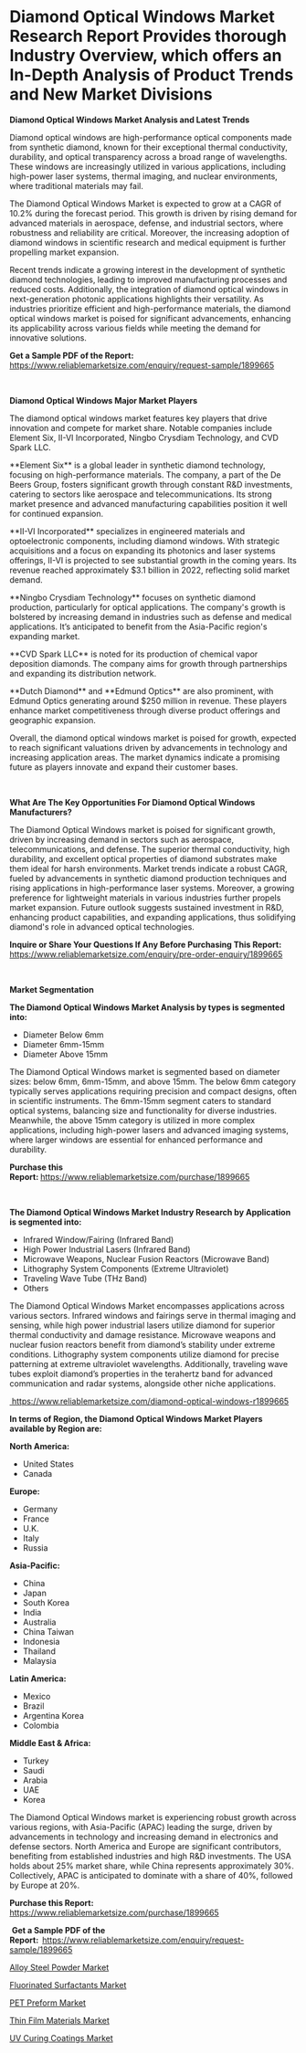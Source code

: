 <p><h1>Diamond Optical Windows Market Research Report Provides thorough Industry Overview, which offers an In-Depth Analysis of Product Trends and New Market Divisions</h1></p><p><strong>Diamond Optical Windows Market Analysis and Latest Trends</strong></p>
<p><p>Diamond optical windows are high-performance optical components made from synthetic diamond, known for their exceptional thermal conductivity, durability, and optical transparency across a broad range of wavelengths. These windows are increasingly utilized in various applications, including high-power laser systems, thermal imaging, and nuclear environments, where traditional materials may fail.</p><p>The Diamond Optical Windows Market is expected to grow at a CAGR of 10.2% during the forecast period. This growth is driven by rising demand for advanced materials in aerospace, defense, and industrial sectors, where robustness and reliability are critical. Moreover, the increasing adoption of diamond windows in scientific research and medical equipment is further propelling market expansion.</p><p>Recent trends indicate a growing interest in the development of synthetic diamond technologies, leading to improved manufacturing processes and reduced costs. Additionally, the integration of diamond optical windows in next-generation photonic applications highlights their versatility. As industries prioritize efficient and high-performance materials, the diamond optical windows market is poised for significant advancements, enhancing its applicability across various fields while meeting the demand for innovative solutions.</p></p>
<p><strong>Get a Sample PDF of the Report:&nbsp;</strong> <a href="https://www.reliablemarketsize.com/enquiry/request-sample/1899665?utm_campaign=1895&utm_medium=2&utm_source=Github&utm_content=ia&utm_term=02042025&utm_id=diamond-optical-windows">https://www.reliablemarketsize.com/enquiry/request-sample/1899665</a></p>
<p>&nbsp;</p>
<p><strong>Diamond Optical Windows Major Market Players</strong></p>
<p><p>The diamond optical windows market features key players that drive innovation and compete for market share. Notable companies include Element Six, II-VI Incorporated, Ningbo Crysdiam Technology, and CVD Spark LLC.</p><p>**Element Six** is a global leader in synthetic diamond technology, focusing on high-performance materials. The company, a part of the De Beers Group, fosters significant growth through constant R&D investments, catering to sectors like aerospace and telecommunications. Its strong market presence and advanced manufacturing capabilities position it well for continued expansion.</p><p>**II-VI Incorporated** specializes in engineered materials and optoelectronic components, including diamond windows. With strategic acquisitions and a focus on expanding its photonics and laser systems offerings, II-VI is projected to see substantial growth in the coming years. Its revenue reached approximately $3.1 billion in 2022, reflecting solid market demand.</p><p>**Ningbo Crysdiam Technology** focuses on synthetic diamond production, particularly for optical applications. The company's growth is bolstered by increasing demand in industries such as defense and medical applications. It’s anticipated to benefit from the Asia-Pacific region's expanding market.</p><p>**CVD Spark LLC** is noted for its production of chemical vapor deposition diamonds. The company aims for growth through partnerships and expanding its distribution network. </p><p>**Dutch Diamond** and **Edmund Optics** are also prominent, with Edmund Optics generating around $250 million in revenue. These players enhance market competitiveness through diverse product offerings and geographic expansion.</p><p>Overall, the diamond optical windows market is poised for growth, expected to reach significant valuations driven by advancements in technology and increasing application areas. The market dynamics indicate a promising future as players innovate and expand their customer bases.</p></p>
<p>&nbsp;</p>
<p><strong>What Are The Key Opportunities For Diamond Optical Windows Manufacturers?</strong></p>
<p><p>The Diamond Optical Windows market is poised for significant growth, driven by increasing demand in sectors such as aerospace, telecommunications, and defense. The superior thermal conductivity, high durability, and excellent optical properties of diamond substrates make them ideal for harsh environments. Market trends indicate a robust CAGR, fueled by advancements in synthetic diamond production techniques and rising applications in high-performance laser systems. Moreover, a growing preference for lightweight materials in various industries further propels market expansion. Future outlook suggests sustained investment in R&D, enhancing product capabilities, and expanding applications, thus solidifying diamond's role in advanced optical technologies.</p></p>
<p><strong>Inquire or Share Your Questions If Any Before Purchasing This Report:</strong> <a href="https://www.reliablemarketsize.com/enquiry/pre-order-enquiry/1899665?utm_campaign=1895&utm_medium=2&utm_source=Github&utm_content=ia&utm_term=02042025&utm_id=diamond-optical-windows">https://www.reliablemarketsize.com/enquiry/pre-order-enquiry/1899665</a></p>
<p>&nbsp;</p>
<p><strong>Market Segmentation</strong></p>
<p><strong>The Diamond Optical Windows Market Analysis by types is segmented into:</strong></p>
<p><ul><li>Diameter Below 6mm</li><li>Diameter 6mm-15mm</li><li>Diameter Above 15mm</li></ul></p>
<p><p>The Diamond Optical Windows market is segmented based on diameter sizes: below 6mm, 6mm-15mm, and above 15mm. The below 6mm category typically serves applications requiring precision and compact designs, often in scientific instruments. The 6mm-15mm segment caters to standard optical systems, balancing size and functionality for diverse industries. Meanwhile, the above 15mm category is utilized in more complex applications, including high-power lasers and advanced imaging systems, where larger windows are essential for enhanced performance and durability.</p></p>
<p><strong>Purchase this Report:&nbsp;</strong><a href="https://www.reliablemarketsize.com/purchase/1899665?utm_campaign=1895&utm_medium=2&utm_source=Github&utm_content=ia&utm_term=02042025&utm_id=diamond-optical-windows">https://www.reliablemarketsize.com/purchase/1899665</a></p>
<p>&nbsp;</p>
<p><strong>The Diamond Optical Windows Market Industry Research by Application is segmented into:</strong></p>
<p><ul><li>Infrared Window/Fairing (Infrared Band)</li><li>High Power Industrial Lasers (Infrared Band)</li><li>Microwave Weapons, Nuclear Fusion Reactors (Microwave Band)</li><li>Lithography System Components (Extreme Ultraviolet)</li><li>Traveling Wave Tube (THz Band)</li><li>Others</li></ul></p>
<p><p>The Diamond Optical Windows Market encompasses applications across various sectors. Infrared windows and fairings serve in thermal imaging and sensing, while high power industrial lasers utilize diamond for superior thermal conductivity and damage resistance. Microwave weapons and nuclear fusion reactors benefit from diamond’s stability under extreme conditions. Lithography system components utilize diamond for precise patterning at extreme ultraviolet wavelengths. Additionally, traveling wave tubes exploit diamond’s properties in the terahertz band for advanced communication and radar systems, alongside other niche applications.</p></p>
<p><a href="https://www.reliablemarketsize.com/diamond-optical-windows-r1899665?utm_campaign=1895&utm_medium=2&utm_source=Github&utm_content=ia&utm_term=02042025&utm_id=diamond-optical-windows">&nbsp;https://www.reliablemarketsize.com/diamond-optical-windows-r1899665</a></p>
<p><strong>In terms of Region, the Diamond Optical Windows Market Players available by Region are:</strong></p>
<p>
    <p> <strong> North America: </strong>
        <ul>
            <li>United States</li>
            <li>Canada</li>
        </ul>
        </p> 
    <p> <strong> Europe: </strong>
        <ul>
            <li>Germany</li>
            <li>France</li>
            <li>U.K.</li>
            <li>Italy</li>
            <li>Russia</li>
        </ul>
        </p> 
    <p> <strong> Asia-Pacific: </strong>
        <ul>
            <li>China</li>
            <li>Japan</li>
            <li>South Korea</li>
            <li>India</li>
            <li>Australia</li>
            <li>China Taiwan</li>
            <li>Indonesia</li>
            <li>Thailand</li>
            <li>Malaysia</li>
        </ul>
        </p> 
    <p> <strong> Latin America: </strong>
        <ul>
            <li>Mexico</li>
            <li>Brazil</li>
            <li>Argentina Korea</li>
            <li>Colombia</li>
        </ul>
        </p> 
    <p> <strong> Middle East & Africa: </strong>
        <ul>
            <li>Turkey</li>
            <li>Saudi</li>
            <li>Arabia</li>
            <li>UAE</li>
            <li>Korea</li>
        </ul>
    </p>
    </p>
<p><p>The Diamond Optical Windows market is experiencing robust growth across various regions, with Asia-Pacific (APAC) leading the surge, driven by advancements in technology and increasing demand in electronics and defense sectors. North America and Europe are significant contributors, benefiting from established industries and high R&D investments. The USA holds about 25% market share, while China represents approximately 30%. Collectively, APAC is anticipated to dominate with a share of 40%, followed by Europe at 20%.</p></p>
<p><strong>Purchase this Report: </strong><a href="https://www.reliablemarketsize.com/purchase/1899665?utm_campaign=1895&utm_medium=2&utm_source=Github&utm_content=ia&utm_term=02042025&utm_id=diamond-optical-windows">https://www.reliablemarketsize.com/purchase/1899665</a></p>
<p>&nbsp;<strong>Get a Sample PDF of the Report:&nbsp;&nbsp;</strong><a href="https://www.reliablemarketsize.com/enquiry/request-sample/1899665?utm_campaign=1895&utm_medium=2&utm_source=Github&utm_content=ia&utm_term=02042025&utm_id=diamond-optical-windows">https://www.reliablemarketsize.com/enquiry/request-sample/1899665</a></p>
<p><strong></strong></p>
<p><p><a href="https://github.com/salkidtodo/Market-Research-Report-List-1/blob/main/alloy-steel-powder-market.md?utm_campaign=1895&utm_medium=2&utm_source=Github&utm_content=ia&utm_term=02042025&utm_id=diamond-optical-windows">Alloy Steel Powder Market</a></p><p><a href="https://github.com/buluckcapps2/Market-Research-Report-List-1/blob/main/fluorinated-surfactants-market.md?utm_campaign=1895&utm_medium=2&utm_source=Github&utm_content=ia&utm_term=02042025&utm_id=diamond-optical-windows">Fluorinated Surfactants Market</a></p><p><a href="https://github.com/eleussabra/Market-Research-Report-List-1/blob/main/pet-preform-market.md?utm_campaign=1895&utm_medium=2&utm_source=Github&utm_content=ia&utm_term=02042025&utm_id=diamond-optical-windows">PET Preform Market</a></p><p><a href="https://github.com/donnypolan/Market-Research-Report-List-1/blob/main/thin-film-materials-market.md?utm_campaign=1895&utm_medium=2&utm_source=Github&utm_content=ia&utm_term=02042025&utm_id=diamond-optical-windows">Thin Film Materials Market</a></p><p><a href="https://github.com/floengsubb/Market-Research-Report-List-1/blob/main/uv-curing-coatings-market.md?utm_campaign=1895&utm_medium=2&utm_source=Github&utm_content=ia&utm_term=02042025&utm_id=diamond-optical-windows">UV Curing Coatings Market</a></p></p>